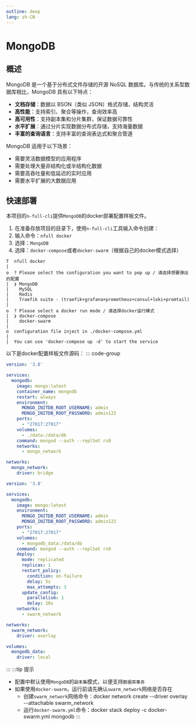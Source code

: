 ```yaml
---
outline: deep
lang: zh-CN
---
```


# MongoDB

## 概述
MongoDB 是一个基于分布式文件存储的开源 NoSQL 数据库。与传统的关系型数据库相比，MongoDB 具有以下特点：

- **文档存储**：数据以 BSON（类似 JSON）格式存储，结构灵活
- **高性能**：支持索引、聚合等操作，查询效率高
- **高可用性**：支持副本集和分片集群，保证数据可靠性
- **水平扩展**：通过分片实现数据分布式存储，支持海量数据
- **丰富的查询语言**：支持丰富的查询表达式和聚合管道

MongoDB 适用于以下场景：
- 需要灵活数据模型的应用程序
- 需要处理大量非结构化或半结构化数据
- 需要高吞吐量和低延迟的实时应用
- 需要水平扩展的大数据应用

## 快速部署
本项目的`n-full-cli`提供`MongoDB`的docker部署配置样板文件。
1. 在准备存放项目的目录下，使用`n-full-cli`工具输入命令创建：
2. 输入命令：`nfull docker`
3. 选择：`MongoDB`
4. 选择：`docker-compose`或者`docker-swarm`（根据自己的docker模式选择）

```sh:no-line-numbers{4,10}
T  nfull docker
|
o  ? Please select the configuration you want to pop up / 请选择想要弹出的配置
|  ❯ MongoDB 
|    MySQL 
|    Redis 
|    Traefik suite - (traefik+grafana+prometheus+consul+loki+promtail)
|
o  ? Please select a docker run mode / 请选择docker运行模式
|  ❯ docker-compose 
|    docker-swarm
|
o  configuration file inject in ./docker-compose.yml
|
|  You can use 'docker-compose up -d' to start the service
```
以下是docker配置样板文件源码：
::: code-group
```yml [docker-compose.yml]
version: '3.8'

services:
  mongodb:
    image: mongo:latest
    container_name: mongodb
    restart: always
    environment:
      MONGO_INITDB_ROOT_USERNAME: admin
      MONGO_INITDB_ROOT_PASSWORD: admin123
    ports:
      - "27017:27017"
    volumes:
      - ./data:/data/db
    command: mongod --auth --replSet rs0
    networks:
      - mongo_network

networks:
  mongo_network:
    driver: bridge
```
```yml [docker-swarm.yml]
version: '3.8'

services:
  mongodb:
    image: mongo:latest
    environment:
      MONGO_INITDB_ROOT_USERNAME: admin
      MONGO_INITDB_ROOT_PASSWORD: admin123
    ports:
      - "27017:27017"
    volumes:
      - mongodb_data:/data/db
    command: mongod --auth --replSet rs0
    deploy:
      mode: replicated
      replicas: 1
      restart_policy:
        condition: on-failure
        delay: 5s
        max_attempts: 3
      update_config:
        parallelism: 1
        delay: 10s
    networks:
      - swarm_network

networks:
  swarm_network:
    driver: overlay

volumes:
  mongodb_data:
    driver: local
```
:::
:::tip 提示
- 配置中默认使用`MongoDB`的`副本集`模式，以便支持`数据库事务`
- 如果使用`docker-swarm`，运行前请先确认`swarm_network`网络是否存在
  - 创建`swarm_network`网络命令：docker network create --driver overlay --attachable swarm_network
  - 运行`docker-swarm.yml`命令：docker stack deploy -c docker-swarm.yml mongodb
:::
